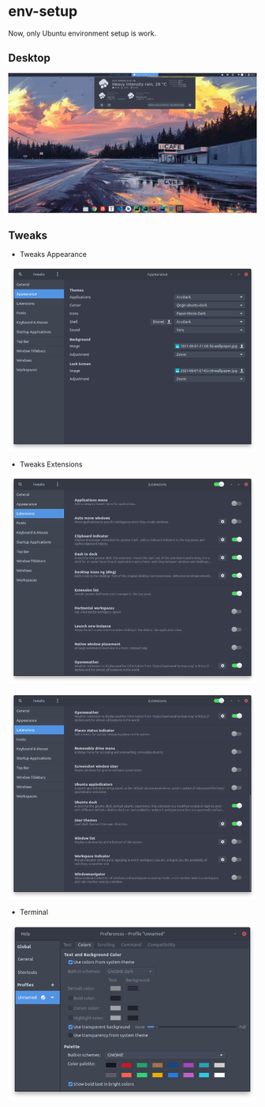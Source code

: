 # env-setup
Now, only Ubuntu environment setup is work.



## Desktop

![1.tweaks-appearance](./imgs/0.desktop.png)

## Tweaks

- Tweaks Appearance

![1.tweaks-appearance](./imgs/1.tweaks-appearance.png)

- Tweaks Extensions

![1.tweaks-appearance](./imgs/2.tweaks-extensions.png)

![1.tweaks-appearance](./imgs/3.tweaks-extensions.png)

- Terminal

![1.tweaks-appearance](./imgs/4.terminal.png)
